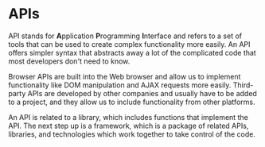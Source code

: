 # APIs
API stands for **A**pplication **P**rogramming **I**nterface and refers to a set of tools that can be used to create complex functionality more easily. An API offers simpler syntax that abstracts away a lot of the complicated code that most developers don't need to know.

Browser APIs are built into the Web browser and allow us to implement functionality like DOM manipulation and AJAX requests more easily. Third-party APIs are developed by other companies and usually have to be added to a project, and they allow us to include functionality from other platforms.

An API is related to a library, which includes functions that implement the API. The next step up is a framework, which is a package of related APIs, libraries, and technologies which work together to take control of the code.